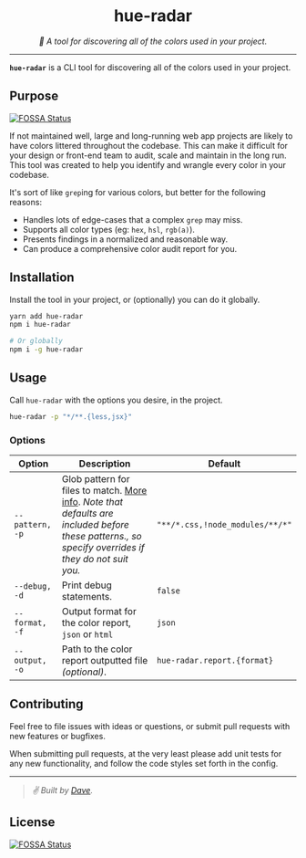 <div align="center" margin="0 auto 20px">
  <h1>hue-radar</h1>
  <p style="font-style: italic;">
    🎨 A tool for discovering all of the colors used in your project.
  </p>
  <!--
  <div>
    BADGES
    <a href='https://travis-ci.com/github/himynameisdave/svelte-flex'>
        <img src="https://travis-ci.com/himynameisdave/svelte-flex.svg?branch=master" alt="Travis Badge" />
    </a>
  </div>
  -->
</div>

---

**`hue-radar`** is a CLI tool for discovering all of the colors used in your project.

## Purpose
[![FOSSA Status](https://app.fossa.com/api/projects/git%2Bgithub.com%2Fhimynameisdave%2Fhue-radar.svg?type=shield)](https://app.fossa.com/projects/git%2Bgithub.com%2Fhimynameisdave%2Fhue-radar?ref=badge_shield)


If not maintained well, large and long-running web app projects are likely to have colors littered throughout the codebase. This can make it difficult for your design or front-end team to audit, scale and maintain in the long run. This tool was created to help you identify and wrangle every color in your codebase.

It's sort of like `grep`ing for various colors, but better for the following reasons:

- Handles lots of edge-cases that a complex `grep` may miss.
- Supports all color types (eg: `hex`, `hsl`, `rgb(a)`).
- Presents findings in a normalized and reasonable way.
- Can produce a comprehensive color audit report for you.

## Installation

Install the tool in your project, or (optionally) you can do it globally.

```bash
yarn add hue-radar
npm i hue-radar

# Or globally
npm i -g hue-radar
```

## Usage

Call `hue-radar` with the options you desire, in the project.

```bash
hue-radar -p "*/**.{less,jsx}"
```

### Options

Option | Description | Default
--- | --- | ---
`--pattern, -p` | Glob pattern for files to match. [More info](https://github.com/isaacs/minimatch#usage). _Note that defaults are included before these patterns., so specify overrides if they do not suit you._ | `"**/*.css,!node_modules/**/*"`
`--debug, -d` | Print debug statements. | `false`
`--format, -f` | Output format for the color report, `json` or `html` | `json`
`--output, -o` | Path to the color report outputted file _(optional)_. | `hue-radar.report.{format}`


## Contributing

Feel free to file issues with ideas or questions, or submit pull requests with new features or bugfixes.

When submitting pull requests, at the very least please add unit tests for any new functionality, and follow the code styles set forth in the config.

---
> _✌️ Built by [Dave](https://github.com/himynameisdave)._


## License
[![FOSSA Status](https://app.fossa.com/api/projects/git%2Bgithub.com%2Fhimynameisdave%2Fhue-radar.svg?type=large)](https://app.fossa.com/projects/git%2Bgithub.com%2Fhimynameisdave%2Fhue-radar?ref=badge_large)